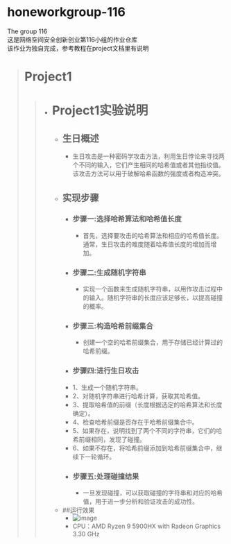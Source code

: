 # honeworkgroup-116  
The group 116  
这是网络空间安全创新创业第116小组的作业仓库  
该作业为独自完成，参考教程在project文档里有说明  
> # Project1  
>> - # Project1实验说明    
>>   - ## 生日概述  
>>     - 生日攻击是一种密码学攻击方法，利用生日悖论来寻找两个不同的输入，它们产生相同的哈希值或者其他指纹值。该攻击方法可以用于破解哈希函数的强度或者构造冲突。  
>>   - ## 实现步骤  
>>     - ### 步骤一:选择哈希算法和哈希值长度  
>>       - 首先，选择要攻击的哈希算法和相应的哈希值长度。通常，生日攻击的难度随着哈希值长度的增加而增加。  
>>     - ### 步骤二:生成随机字符串  
>>       - 实现一个函数来生成随机字符串，以用作攻击过程中的输入。随机字符串的长度应该足够长，以提高碰撞的概率。  
>>     - ### 步骤三:构造哈希前缀集合  
>>       - 创建一个空的哈希前缀集合，用于存储已经计算过的哈希前缀。  
>>      - ### 步骤四:进行生日攻击  
>>       - 1、生成一个随机字符串。  
>>       - 2、对随机字符串进行哈希计算，获取其哈希值。  
>>       - 3、提取哈希值的前缀（长度根据选定的哈希算法和长度确定）。  
>>       - 4、检查哈希前缀是否存在于哈希前缀集合中。  
>>       - 5、如果存在，说明找到了两个不同的字符串，它们的哈希前缀相同，发现了碰撞。  
>>       - 6、如果不存在，将哈希前缀添加到哈希前缀集合中，继续下一轮循环。  
>>     - ### 步骤五:处理碰撞结果  
>>       - 一旦发现碰撞，可以获取碰撞的字符串和对应的哈希值，用于进一步分析和验证攻击的成功性。    
>>   - ##运行效果  
>>     - ![image](https://github.com/2562908360/honeworkgroup-116/assets/97723386/b0071d01-2143-493c-b789-4279eec195ac)
>>     - CPU：AMD Ryzen 9 5900HX with Radeon Graphics           3.30 GHz



